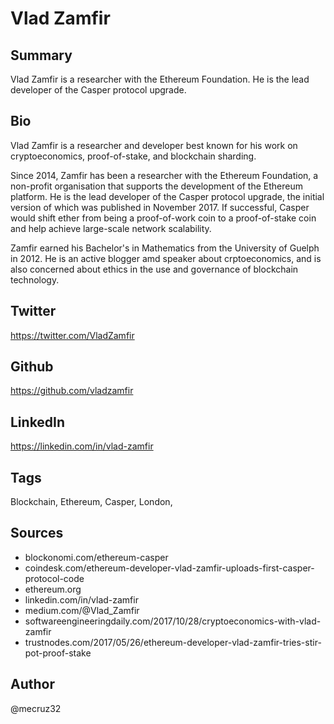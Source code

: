 # Vlad Zamfir

## Summary
Vlad Zamfir is a researcher with the Ethereum Foundation. He is the lead developer of the Casper protocol upgrade.

## Bio
Vlad Zamfir is a researcher and developer best known for his work on cryptoeconomics, proof-of-stake, and blockchain sharding.

Since 2014, Zamfir has been a researcher with the Ethereum Foundation, a non-profit organisation that supports the development of the Ethereum platform. He is the lead developer of the Casper protocol upgrade, the initial version of which was published in November 2017. If successful, Casper would shift ether from being a proof-of-work coin to a proof-of-stake coin and help achieve large-scale network scalability.

Zamfir earned his Bachelor's in Mathematics from the University of Guelph in 2012. He is an active blogger amd speaker about crptoeconomics, and is also concerned about ethics in the use and governance of blockchain technology.

## Twitter
https://twitter.com/VladZamfir

## Github
https://github.com/vladzamfir

## LinkedIn
https://linkedin.com/in/vlad-zamfir

## Tags
Blockchain, Ethereum, Casper, London,

## Sources
- blockonomi.com/ethereum-casper
- coindesk.com/ethereum-developer-vlad-zamfir-uploads-first-casper-protocol-code
- ethereum.org
- linkedin.com/in/vlad-zamfir
- medium.com/@Vlad_Zamfir
- softwareengineeringdaily.com/2017/10/28/cryptoeconomics-with-vlad-zamfir
- trustnodes.com/2017/05/26/ethereum-developer-vlad-zamfir-tries-stir-pot-proof-stake

## Author
@mecruz32
